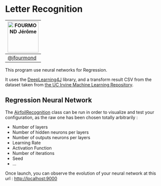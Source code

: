 # Letter Recognition

[<img alt="FOURMOND Jérôme" src="https://avatars2.githubusercontent.com/u/15089371" width="100">](https://github.com/jfourmond) |
------------------------|
[@jfourmond](https://github.com/jfourmond	) |

This program use neural networks for Regression.

It uses the [DeepLearning4J](https://deeplearning4j.org/) library, and a transform result CSV from the dataset taken from [the UC Irvine Machine Learning Repository](http://archive.ics.uci.edu/ml/).

## Regression Neural Network

The [AirfoilRecognition](https://github.com/jfourmond/AirfoilRegression/blob/master/src/main/java/AirfoilRegression.java) class can be run in order to visualize and test your configuration, as the raw one has been chosen totally arbitrarily :
- Number of layers
- Number of hidden neurons per layers
- Number of outputs neurons per layers
- Learning Rate
- Activation Function
- Number of iterations
- Seed
- ...

Once launch, you can observe the evolution of your neural network at this url : [http://localhost:9000](http://localhost:9000)